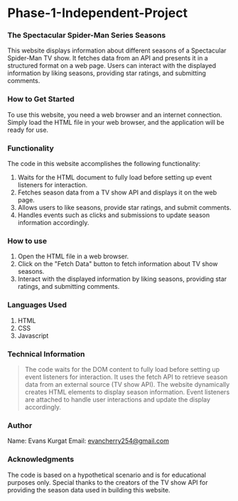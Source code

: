 # Phase-1-Independent-Project
### The Spectacular Spider-Man Series Seasons
This website displays information about different seasons of a Spectacular Spider-Man TV show. It fetches data from an API and presents it in a structured format on a web page. Users can interact with the displayed information by liking seasons, providing star ratings, and submitting comments.

### How to Get Started
To use this website, you need a web browser and an internet connection. Simply load the HTML file in your web browser, and the application will be ready for use.

### Functionality
The code in this website accomplishes the following functionality:

1. Waits for the HTML document to fully load before setting up event listeners for interaction.
2. Fetches season data from a TV show API and displays it on the web page.
3. Allows users to like seasons, provide star ratings, and submit comments.
4. Handles events such as clicks and submissions to update season information accordingly.

### How to use
1. Open the HTML file in a web browser.
2. Click on the "Fetch Data" button to fetch information about TV show seasons.
4. Interact with the displayed information by liking seasons, providing star ratings, and submitting comments.

### Languages Used
1. HTML
2. CSS
3. Javascript

### Technical Information
> The code waits for the DOM content to fully load before setting up event listeners for interaction.
> It uses the fetch API to retrieve season data from an external source (TV show API).
> The website dynamically creates HTML elements to display season information.
> Event listeners are attached to handle user interactions and update the display accordingly.

### Author
Name: Evans Kurgat
Email: evancherry254@gmail.com

### Acknowledgments
The code is based on a hypothetical scenario and is for educational purposes only.
Special thanks to the creators of the TV show API for providing the season data used in building this website.
